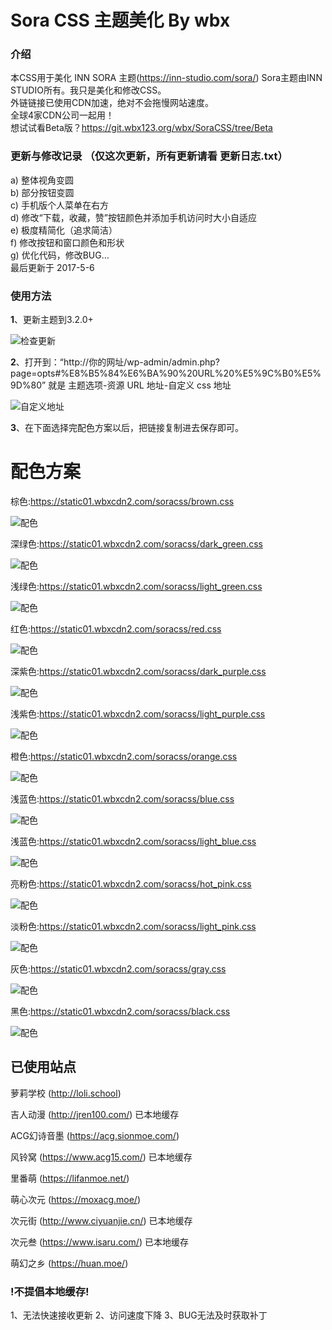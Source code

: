 # Sora CSS 主题美化 By wbx
### 介绍
本CSS用于美化 INN SORA 主题(https://inn-studio.com/sora/) Sora主题由INN STUDIO所有。我只是美化和修改CSS。<br>
外链链接已使用CDN加速，绝对不会拖慢网站速度。<br>
全球4家CDN公司一起用！<br>
想试试看Beta版？https://git.wbx123.org/wbx/SoraCSS/tree/Beta

### 更新与修改记录 （仅这次更新，所有更新请看 更新日志.txt）
a)	整体视角变圆<br>
b)	部分按钮变圆<br>
c)	手机版个人菜单在右方<br>
d)	修改“下载，收藏，赞”按钮颜色并添加手机访问时大小自适应<br>
e)	极度精简化（追求简洁）<br>
f)	修改按钮和窗口颜色和形状<br>
g)	优化代码，修改BUG…<br>
最后更新于 2017-5-6<br>

### 使用方法
**1**、更新主题到3.2.0+

![检查更新](https://ooo.0o0.ooo/2017/04/28/59029cca59954.jpg)

**2**、打开到：“http://你的网址/wp-admin/admin.php?page=opts#%E8%B5%84%E6%BA%90%20URL%20%E5%9C%B0%E5%9D%80” 就是 主题选项-资源 URL 地址-自定义 css 地址

![自定义地址](https://ooo.0o0.ooo/2017/04/28/59029c93f089d.jpg)

**3**、在下面选择完配色方案以后，把链接复制进去保存即可。

# 配色方案

棕色:https://static01.wbxcdn2.com/soracss/brown.css

![配色](https://ooo.0o0.ooo/2017/04/28/5902bf9f9127a.jpg)

深绿色:https://static01.wbxcdn2.com/soracss/dark_green.css

![配色](https://ooo.0o0.ooo/2017/04/28/5902bf9f93fd8.jpg)

浅绿色:https://static01.wbxcdn2.com/soracss/light_green.css

![配色](https://ooo.0o0.ooo/2017/04/28/5902b7b7c86c3.jpg)

红色:https://static01.wbxcdn2.com/soracss/red.css

![配色](https://ooo.0o0.ooo/2017/04/28/5902bf9fc1f02.jpg)

深紫色:https://static01.wbxcdn2.com/soracss/dark_purple.css

![配色](https://ooo.0o0.ooo/2017/04/28/5902bfa1a8801.jpg)

浅紫色:https://static01.wbxcdn2.com/soracss/light_purple.css

![配色](https://ooo.0o0.ooo/2017/04/28/5902bfa1a4c6d.jpg)

橙色:https://static01.wbxcdn2.com/soracss/orange.css

![配色](https://ooo.0o0.ooo/2017/04/28/5902bfa1cb6eb.jpg)

浅蓝色:https://static01.wbxcdn2.com/soracss/blue.css

![配色](https://ooo.0o0.ooo/2017/04/28/5902bfa19b125.jpg)

浅蓝色:https://static01.wbxcdn2.com/soracss/light_blue.css

![配色](https://ooo.0o0.ooo/2017/04/28/5902c1d300ba5.jpg)

亮粉色:https://static01.wbxcdn2.com/soracss/hot_pink.css

![配色](https://ooo.0o0.ooo/2017/04/28/5902bfa19ef25.jpg)

淡粉色:https://static01.wbxcdn2.com/soracss/light_pink.css

![配色](https://ooo.0o0.ooo/2017/04/28/5902b7b7c6938.jpg)

灰色:https://static01.wbxcdn2.com/soracss/gray.css

![配色](https://ooo.0o0.ooo/2017/04/28/5902bfa1a2267.jpg)

黑色:https://static01.wbxcdn2.com/soracss/black.css

![配色](https://ooo.0o0.ooo/2017/04/28/5902bfa1986e4.jpg)

## 已使用站点
萝莉学校 (http://loli.school)

吉人动漫 (http://jren100.com/) 已本地缓存

ACG幻诗音墨 (https://acg.sionmoe.com/)

风铃窝 (https://www.acg15.com/) 已本地缓存

里番萌 (https://lifanmoe.net/)

萌心次元 (https://moxacg.moe/)

次元街 (http://www.ciyuanjie.cn/) 已本地缓存

次元叁 (https://www.isaru.com/) 已本地缓存

萌幻之乡 (https://huan.moe/)

### !不提倡本地缓存!
1、无法快速接收更新
2、访问速度下降
3、BUG无法及时获取补丁